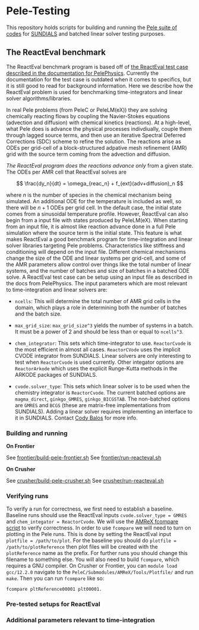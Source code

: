 # Pele-Testing

This repository holds scripts for building and running the [Pele suite of
codes](https://amrex-combustion.github.io/) for [SUNDIALS](https://github.com/LLNL/sundials) and
batched linear solver testing purposes.

## The ReactEval benchmark

The ReactEval benchmark program is based off of [the ReactEval test case described in the
documentation for
PelePhysics](https://amrex-combustion.github.io/PelePhysics/CvodeInPP.html#the-reacteval-c-test-case-with-cvode-in-details).
Currently the documentation for the test case is outdated when it comes to specifics, but it is
still good to read for background information. Here we describe how the ReactEval problem is used
for benchmarking time-integrators and linear solver algorithms/libraries.

In real Pele problems (from PeleC or PeleLM(eX)) they are solving chemically reacting flows by
coupling the Navier-Stokes equations (advection and diffusion) with chemical kinetics (reactions).
At a high-level, what Pele does is advance the physical processes indivdiually, couple them through
lagged source terms, and then use an iterative Spectral Deferred Corrections (SDC) scheme to refine
the solution. The reactions arise as ODEs per grid-cell of a block-structured adpative mesh
refinement (AMR) grid with the source term coming from the advection and diffusion.  

*The ReactEval program does the reactions advance only* from a given state. The ODEs per AMR cell that
ReactEval solves are

$$
\frac{dy_n}{dt} = \omega_{reac_n} + f_{ext}(adv+diffusion)_n 
$$

where $n$ is the number of species in the chemical mechanism being simulated. An additional ODE 
for the temperature is included as well, so there will be $n+1$ ODEs per grid cell.
In the default case, the initial state comes from a sinusoidal temperature profile. However, ReactEval can also begin from a
input file with states produced by PeleLM(eX). When starting from an input file, it is almost like
reaction advance done in a full Pele simulation where the source term is the initial state. This
feature is what makes ReactEval a good benchmark program for time-integration and linear solver
libraries targeting Pele problems. Characteristics like stiffness and conditioning will depend on
the input file. Different chemical mechanisms change the size of the ODE and linear systems per
grid-cell, and some of the AMR parameters allow control over things like the total number of linear
systems, and the number of batches and size of batches in a batched ODE solve. A ReactEval test case
can be setup using an input file as described in the docs from PelePhysics. The input parameters
which are most relevant to time-integration and linear solvers are:

* `ncells`: This will determine the total number of AMR grid cells in the domain, which plays a role
  in determining both the number of batches and the batch size.

* `max_grid_size`: `max_grid_size^3` yields the number of systems in a batch. It must be a power of 2
  and should be less than or equal to `ncells^3`. 

* `chem_integrator`: This sets which time-integrator to use. `ReactorCvode` is the most efficient
  in almost all cases. `ReactorCVode` uses the implicit CVODE integrator from SUNDIALS.
  Linear solvers are only interesting to test when `ReactorCvode` is used currently. Other integator options
  are `ReactorArkode` which uses the explicit Runge-Kutta methods in the ARKODE packages of SUNDIALS.

* `cvode.solver_type`: This sets which linear solver is to be used when the chemistry integrator is
  `ReactorCvode`. The current batched options are `magma_direct`, `ginkgo_GMRES`, `ginkgo_BICGSTAB`.
  The non-batched options are `GMRES` and `BCGS` (these are matrix-free implementations from
  SUNDIALS). Adding a linear solver requires implementing an interface to it in SUNDIALS. Contact
  [Cody Balos](mailto:balos1@llnl.gov) for more info. 

### Building and running

**On Frontier**

See [frontier/build-pele-frontier.sh](./frontier/build-pele-frontier.sh)
See [frontier/run-reacteval.sh](./frontier/run-reacteval.sh)

**On Crusher**

See [crusher/build-pele-crusher.sh](./crusher/build-pele-crusher.sh)
See [crusher/run-reacteval.sh](./crusher/run-reacteval.sh)

### Verifying runs

To verify a run for correctness, we first need to establish a baseline. Baseline runs should use the ReactEval inputs `cvode.solver_type = GMRES` and `chem_integator = ReactorCvode`. 
We will use the [AMReX fcompare script](https://amrex-codes.github.io/amrex/docs_html/Faq.html?highlight=fcompare#frequently-asked-questions) to verify correctness.
In order to use `fcompare` we will need to turn on plotting in the Pele runs. This is done by setting the ReactEval input `plotfile = /path/to/plot`. 
For the baseline you should do `plotfile = /path/to/plotReference` then plot files will be created with the `plotReference` name as the prefix.
For further runs you should change this filename to something else.
You will also need to build `fcompare`, which requires a GNU compiler. On Crusher or Frontier, you can `module load gcc/12.2.0` navigate to the `PeleC/Submodules/AMReX/Tools/Plotfile/` and run `make`. 
Then you can run `fcompare` like so:

```
fcompare pltReference00001 plt00001. 
```

### Pre-tested setups for ReactEval


### Additional parameters relevant to time-integration

